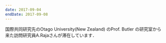```yaml
---
date: 2017-09-04
endDate: 2017-09-08
---
```

国際共同研究先のOtago University(New Zealand) のProf. Butler の研究室から来た訪問研究員A.Rajaさんが滞在しています．
<!--more-->
